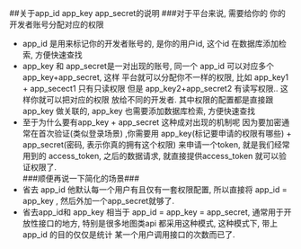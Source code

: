 ##关于app_id app_key app_secret的说明
###对于平台来说, 需要给你的 你的开发者账号分配对应的权限
* app_id
    是用来标记你的开发者账号的, 是你的用户id, 这个id 在数据库添加检索, 方便快速查找
* app_key
    和 app_secret是一对出现的账号, 同一个 app_id 可以对应多个 app_key+app_secret, 这样 平台就可以分配你不一样的权限, 比如 app_key1 + app_secect1 只有只读权限 但是 app_key2+app_secret2 有读写权限.. 这样你就可以把对应的权限 放给不同的开发者.  其中权限的配置都是直接跟app_key 做关联的, app_key 也需要添加数据库检索, 方便快速查找
* 至于为什么要有app_key + app_secret 这种成对出现的机制呢
    因为要加密通常在首次验证(类似登录场景) ,你需要用 app_key(标记要申请的权限有哪些) + app_secret(密码, 表示你真的拥有这个权限) 来申请一个token, 就是我们经常用到的 access_token, 之后的数据请求, 就直接提供access_token 就可以验证权限了.  
###顺便再说一下简化的场景###
* 省去 app_id
    他默认每一个用户有且仅有一套权限配置, 所以直接将 app_id = app_key , 然后外加一个app_secret就够了. 
* 省去app_id和 app_key
    相当于 app_id = app_key = app_secret,  通常用于开放性接口的地方, 特别是很多地图类api 都采用这种模式, 这种模式下, 带上app_id 的目的仅仅是统计 某一个用户调用接口的次数而已了.
